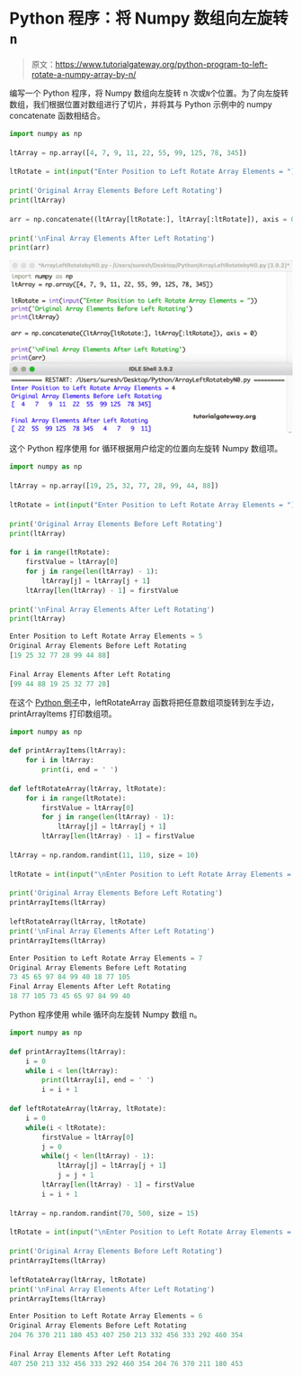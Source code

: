 # Python 程序：将 Numpy 数组向左旋转`n`

> 原文：<https://www.tutorialgateway.org/python-program-to-left-rotate-a-numpy-array-by-n/>

编写一个 Python 程序，将 Numpy 数组向左旋转 n 次或`N`个位置。为了向左旋转数组，我们根据位置对数组进行了切片，并将其与 Python 示例中的 numpy concatenate 函数相结合。

```py
import numpy as np

ltArray = np.array([4, 7, 9, 11, 22, 55, 99, 125, 78, 345])

ltRotate = int(input("Enter Position to Left Rotate Array Elements = "))

print('Original Array Elements Before Left Rotating')
print(ltArray)

arr = np.concatenate((ltArray[ltRotate:], ltArray[:ltRotate]), axis = 0)

print('\nFinal Array Elements After Left Rotating')
print(arr)
```

![Python Program to Left Rotate a Numpy Array by n](img/60846492906d54374f577cc1db85a0e7.png)

这个 Python 程序使用 for 循环根据用户给定的位置向左旋转 Numpy 数组项。

```py
import numpy as np

ltArray = np.array([19, 25, 32, 77, 28, 99, 44, 88])

ltRotate = int(input("Enter Position to Left Rotate Array Elements = "))

print('Original Array Elements Before Left Rotating')
print(ltArray)

for i in range(ltRotate):
    firstValue = ltArray[0]
    for j in range(len(ltArray) - 1):
        ltArray[j] = ltArray[j + 1]
    ltArray[len(ltArray) - 1] = firstValue

print('\nFinal Array Elements After Left Rotating')
print(ltArray)
```

```py
Enter Position to Left Rotate Array Elements = 5
Original Array Elements Before Left Rotating
[19 25 32 77 28 99 44 88]

Final Array Elements After Left Rotating
[99 44 88 19 25 32 77 28]
```

在这个 [Python 例子](https://www.tutorialgateway.org/python-programming-examples/)中，leftRotateArray 函数将把任意数组项旋转到左手边，printArrayItems 打印数组项。

```py
import numpy as np

def printArrayItems(ltArray):
    for i in ltArray:
        print(i, end = ' ')

def leftRotateArray(ltArray, ltRotate):
    for i in range(ltRotate):
        firstValue = ltArray[0]
        for j in range(len(ltArray) - 1):
            ltArray[j] = ltArray[j + 1]
        ltArray[len(ltArray) - 1] = firstValue

ltArray = np.random.randint(11, 110, size = 10)

ltRotate = int(input("\nEnter Position to Left Rotate Array Elements = "))

print('Original Array Elements Before Left Rotating')
printArrayItems(ltArray)

leftRotateArray(ltArray, ltRotate)
print('\nFinal Array Elements After Left Rotating')
printArrayItems(ltArray)
```

```py
Enter Position to Left Rotate Array Elements = 7
Original Array Elements Before Left Rotating
73 45 65 97 84 99 40 18 77 105 
Final Array Elements After Left Rotating
18 77 105 73 45 65 97 84 99 40 
```

Python 程序使用 while 循环向左旋转 Numpy 数组 n。

```py
import numpy as np

def printArrayItems(ltArray):
    i = 0
    while i < len(ltArray):
        print(ltArray[i], end = ' ')
        i = i + 1

def leftRotateArray(ltArray, ltRotate):
    i = 0
    while(i < ltRotate):
        firstValue = ltArray[0]
        j = 0
        while(j < len(ltArray) - 1):
            ltArray[j] = ltArray[j + 1]
            j = j + 1
        ltArray[len(ltArray) - 1] = firstValue
        i = i + 1

ltArray = np.random.randint(70, 500, size = 15)

ltRotate = int(input("\nEnter Position to Left Rotate Array Elements = "))

print('Original Array Elements Before Left Rotating')
printArrayItems(ltArray)

leftRotateArray(ltArray, ltRotate)
print('\nFinal Array Elements After Left Rotating')
printArrayItems(ltArray)
```

```py
Enter Position to Left Rotate Array Elements = 6
Original Array Elements Before Left Rotating
204 76 370 211 180 453 407 250 213 332 456 333 292 460 354 

Final Array Elements After Left Rotating
407 250 213 332 456 333 292 460 354 204 76 370 211 180 453 
```